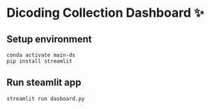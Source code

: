 # Dicoding Collection Dashboard ✨

## Setup environment
```
conda activate main-ds
pip install streamlit
```

## Run steamlit app
```
streamlit run dasboard.py
```

